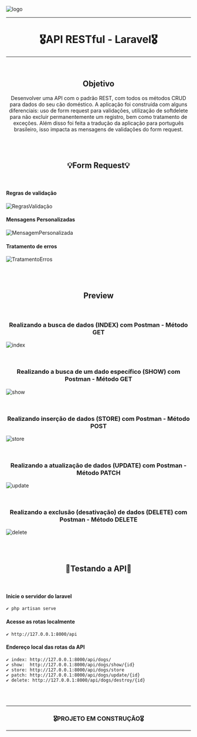 ![logo](https://user-images.githubusercontent.com/68918326/193332767-8248edfa-cf76-4032-8eed-05bf3037838c.PNG)

<hr>
<h1 align="center">🎖️API RESTful - Laravel🎖️</h1>
<hr>
<br>


<h2 align="center">Objetivo</h2>
<p align="center">
  Desenvolver uma API com o padrão REST, com todos os métodos CRUD para dados do seu cão doméstico. A aplicação foi construída com alguns diferenciais: uso de form request para validações, utilização de softdelete para não excluir permanentemente um registro, bem como tratamento de exceções.
  Além disso foi feita a tradução da aplicação para português brasileiro, isso impacta as mensagens de validações do form request.
</p>
<br>
<br>


<h2 align="center">💡Form Request💡</h2>
<br> 

  #### Regras de validação
![RegrasValidação](https://user-images.githubusercontent.com/68918326/225944501-ef95a0ad-d110-466b-8801-0b36f5d69fed.PNG)
  #### Mensagens Personalizadas
![MensagemPersonalizada](https://user-images.githubusercontent.com/68918326/225944623-98221568-1efc-4d4e-b48c-3f69e7cb6b40.PNG)
  #### Tratamento de erros
![TratamentoErros](https://user-images.githubusercontent.com/68918326/225944725-82ca5566-d0a8-465d-9625-93815b82368c.PNG)

<br>
<br> 


<h2 align="center">Preview</h2>

<br>
<h3 align="center">Realizando a busca de dados (INDEX) com Postman - Método GET</h3>

![index](https://user-images.githubusercontent.com/68918326/225948520-4ebcb603-d575-4eb6-9660-7084f37a8642.gif)

<br>
<h3 align="center">Realizando a busca de um dado específico (SHOW) com Postman - Método GET</h3>

![show](https://user-images.githubusercontent.com/68918326/225948899-af2afdfd-2c55-4dd9-af5f-32aabdb6b0ae.gif)

<br>
<h3 align="center">Realizando inserção de dados (STORE) com Postman - Método POST</h3>

![store](https://user-images.githubusercontent.com/68918326/225948030-09a9b229-91f2-4eee-bb2f-df67a43d20d6.gif)

<br>
<h3 align="center">Realizando a atualização de dados (UPDATE) com Postman - Método PATCH</h3>

![update](https://user-images.githubusercontent.com/68918326/225949518-b42adb03-1db6-41dd-b124-b94109a5c7c4.gif)

<br>
<h3 align="center">Realizando a exclusão (desativação) de dados (DELETE) com Postman - Método DELETE</h3>

![delete](https://user-images.githubusercontent.com/68918326/225950004-fd33b0a9-5b59-4473-acd9-695664df1510.gif)

<br>
<br>


<h2 align="center">🚀Testando a API🚀</h2>
<br> 

  #### Inicie o servidor do laravel
    ✔️ php artisan serve
  #### Acesse as rotas localmente
    ✔️ http://127.0.0.1:8000/api
  #### Endereço local das rotas da API
    ✔️ index: http://127.0.0.1:8000/api/dogs/
    ✔️ show:  http://127.0.0.1:8000/api/dogs/show/{id}
    ✔️ store: http://127.0.0.1:8000/api/dogs/store
    ✔️ patch: http://127.0.0.1:8000/api/dogs/update/{id}
    ✔️ delete: http://127.0.0.1:8000/api/dogs/destroy/{id}


<br>
<br> 

<hr>
<h3 align="center">🎖️PROJETO EM CONSTRUÇÃO🎖️</h3>
<hr>
